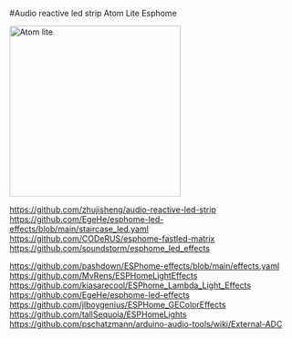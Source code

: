 #Audio reactive led strip Atom Lite Esphome

<img src="https://github.com/ananyevgv/led-strip/blob/main/atom.jpg" height="300" alt="Atom lite">

https://github.com/zhujisheng/audio-reactive-led-strip
https://github.com/EgeHe/esphome-led-effects/blob/main/staircase_led.yaml
https://github.com/CODeRUS/esphome-fastled-matrix
https://github.com/soundstorm/esphome_led_effects

https://github.com/pashdown/ESPhome-effects/blob/main/effects.yaml
https://github.com/MvRens/ESPHomeLightEffects
https://github.com/kiasarecool/ESPhome_Lambda_Light_Effects
https://github.com/EgeHe/esphome-led-effects
https://github.com/jlboygenius/ESPHome_GEColorEffects
https://github.com/tallSequoia/ESPHomeLights
https://github.com/pschatzmann/arduino-audio-tools/wiki/External-ADC
